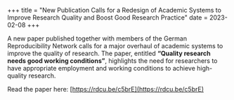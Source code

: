 +++
title = "New Publication Calls for a Redesign of Academic Systems to Improve Research Quality and Boost Good Research Practice"
date = 2023-02-08
+++

A new paper published together with members of the German Reproducibility Network calls for a major overhaul of academic systems to improve the quality of research. The paper, entitled **“Quality research needs good working conditions”**, highlights the need for researchers to have appropriate employment and working conditions to achieve high-quality research.

Read the paper here: [https://rdcu.be/c5brE](https://rdcu.be/c5brE)
